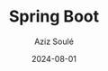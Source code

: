 ---
author: ["Aziz Soulé"]
title: "Spring Boot"
date: "2024-08-01"
description: "A brief talk about Spring Boot"
tags: ["Spring Boot", "Java", "Spring Framework", "Microservices"]
---